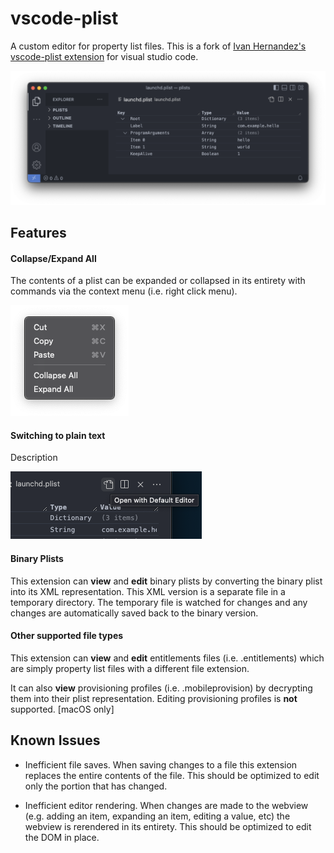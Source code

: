 # vscode-plist

A custom editor for property list files. This is a fork of [Ivan Hernandez's vscode-plist extension][ivhernandez.vscode-plist] for visual studio code.


![Custom Editor](images/editor.png)

## Features

#### Collapse/Expand All

The contents of a plist can be expanded or collapsed in its entirety with commands via the context
menu (i.e. right click menu).

![Collapse or Expand all](images/collapse_expand_all.png)

#### Switching to plain text

Description

![View as plain text](images/plain_text.png)

#### Binary Plists

This extension can __view__ and __edit__ binary plists by converting the binary plist into its XML
representation. This XML version is a separate file in a temporary directory. The temporary file
is watched for changes and any changes are automatically saved back to the binary version.

<!-- ![view and edit binary plists](images/binary_plist.png) -->

#### Other supported file types

This extension can  __view__ and __edit__ entitlements files (i.e. .entitlements) which are simply
property list files with a different file extension.

It can also __view__ provisioning profiles (i.e. .mobileprovision) by decrypting them into their
plist representation. Editing provisioning profiles is __not__ supported. [macOS only]

<!-- ![view provisioning profiles](images/provisioning_profile.png) -->

## Known Issues

* Inefficient file saves. When saving changes to a file this extension replaces the entire contents
  of the file. This should be optimized to edit only the portion that has changed.

* Inefficient editor rendering. When changes are made to the webview (e.g. adding an item, expanding
  an item, editing a value, etc) the webview is rerendered in its entirety. This should be optimized
  to edit the DOM in place.

[ivhernandez.vscode-plist]: https://marketplace.visualstudio.com/items?itemName=ivhernandez.vscode-plist "Ivan Hernandez's vscode-plist extension"
